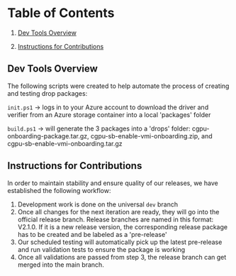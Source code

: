 # Table of Contents
1. [Dev Tools Overview](https://github.com/Azure-Confidential-Computing/PrivatePreview/blob/main/src/dev_tools/README.md#dev-tools-overview)

3. [Instructions for Contributions](https://github.com/Azure-Confidential-Computing/PrivatePreview/blob/main/src/dev_tools/README.md#instructions-for-contributions)

## Dev Tools Overview

The following scripts were created to help automate the process of creating and testing
drop packages:

`init.ps1` -> logs in to your Azure account to download the driver and verifier from an Azure storage container
into a local 'packages' folder

`build.ps1` -> will generate the 3 packages into a 'drops' folder: cgpu-onboarding-package.tar.gz, 
cgpu-sb-enable-vmi-onboarding.zip, and cgpu-sb-enable-vmi-onboarding.tar.gz

## Instructions for Contributions

In order to maintain stability and ensure quality of our releases, we have established the following workflow:
1. Development work is done on the universal `dev` branch
2. Once all changes for the next iteration are ready, they will go into the official release branch. Release branches are named in this format: V2.1.0. If it is a new release version, the corresponding release package has to be created and be labeled as a 'pre-release'
3. Our scheduled testing will automatically pick up the latest pre-release and run validation tests to ensure the package is working
4. Once all validations are passed from step 3, the release branch can get merged into the main branch.
